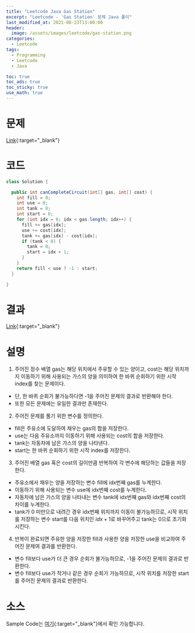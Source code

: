 ```yaml
---
title: "Leetcode Java Gas Station"
excerpt: "Leetcode - 'Gas Station' 문제 Java 풀이"
last_modified_at: 2021-08-23T13:00:00
header:
  image: /assets/images/leetcode/gas-station.png
categories:
  - Leetcode
tags:
  - Programming
  - Leetcode
  - Java

toc: true
toc_ads: true
toc_sticky: true
use_math: true
---
```

# 문제
[Link](https://leetcode.com/problems/gas-station/){:target="_blank"}

# 코드
```java
class Solution {

  public int canCompleteCircuit(int[] gas, int[] cost) {
    int fill = 0;
    int use = 0;
    int tank = 0;
    int start = 0;
    for (int idx = 0; idx < gas.length; idx++) {
      fill += gas[idx];
      use += cost[idx];
      tank += gas[idx] - cost[idx];
      if (tank < 0) {
        tank = 0;
        start = idx + 1;
      }
    }
    return fill < use ? -1 : start;
  }

}
```

# 결과
[Link](https://leetcode.com/submissions/detail/542674987/){:target="_blank"}

# 설명
1. 주어진 정수 배열 gas는 해당 위치에서 주유할 수 있는 양이고, cost는 해당 위치까지 이동하기 위해 사용되는 가스의 양을 의미하여 한 바퀴 순회하기 위한 시작 index를 찾는 문제이다.
- 단, 한 바퀴 순회가 불가능하다면 -1을 주어진 문제의 결과로 반환해야 한다.
- 또한 모든 문제에는 유일한 결과만 존재한다.

2. 주어진 문제를 풀기 위한 변수를 정의한다.
- fill은 주유소에 도달하여 채우는 gas의 합을 저장한다.
- use는 다음 주유소까지 이동하기 위해 사용되는 cost의 합을 저장한다.
- tank는 자동차에 남은 가스의 양을 나타낸다.
- start는 한 바퀴 순회하기 위한 시작 index를 저장한다.

3. 주어진 배열 gas 혹은 cost의 길이만큼 반복하여 각 변수에 해당하는 값들을 저장한다.
- 주유소에서 채우는 양을 저장하는 변수 fill에 idx번째 gas를 누계한다.
- 이동하기 위해 사용되는 변수 use에 idx번째 cost를 누계한다.
- 자동차에 남은 가스의 양을 나타내는 변수 tank에 idx번째 gas와 idx번째 cost의 차이를 누계한다.
- tank가 0 미만으로 내려간 경우 idx번째 위치까지 이동이 불가능하므로, 시작 위치를 저장하는 변수 start를 다음 위치인 $idx + 1$로 바꾸어주고 tank는 0으로 초기화 시킨다.

4. 반복이 완료되면 주유한 양을 저장한 fill과 사용한 양을 저장한 use을 비교하여 주어진 문제여 결과를 반환한다.
- 변수 fill보다 use가 더 큰 경우 순회가 불가능하므로, -1을 주어진 문제의 결과로 반환한다.
- 변수 fill보다 use가 작거나 같은 경우 순회가 가능하므로, 시작 위치를 저장한 start를 주어진 문제의 결과로 반환한다.

# 소스
Sample Code는 [여기](https://github.com/GracefulSoul/leetcode/blob/master/src/main/java/gracefulsoul/problems/GasStation.java){:target="_blank"}에서 확인 가능합니다.